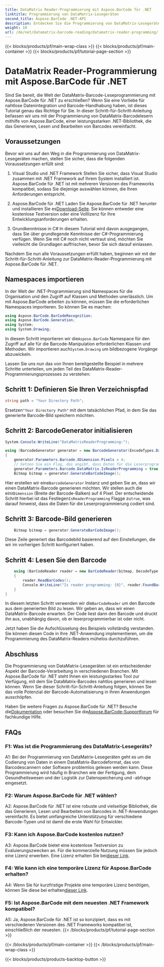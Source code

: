 ```yaml
---
title: DataMatrix Reader-Programmierung mit Aspose.BarCode für .NET
linktitle: Programmierung von DataMatrix-Lesegeräten
second_title: Aspose.BarCode .NET-API
description: Entdecken Sie die Programmierung von DataMatrix-Lesegeräten mit Aspose.BarCode für .NET. Erfahren Sie in diesem umfassenden Leitfaden, wie Sie DataMatrix-Barcodes in Ihren .NET-Anwendungen generieren und lesen.
weight: 10
url: /de/net/datamatrix-barcode-reading/datamatrix-reader-programming/
---
```


{{< blocks/products/pf/main-wrap-class >}}
{{< blocks/products/pf/main-container >}}
{{< blocks/products/pf/tutorial-page-section >}}

# DataMatrix Reader-Programmierung mit Aspose.BarCode für .NET

Sind Sie bereit, die Welt der DataMatrix-Barcode-Leseprogrammierung mit Aspose.BarCode für .NET zu erschließen? Wenn Sie eine Vorliebe für nahtlose Datenintegration und Barcode-Handhabung haben, ist dieses Tutorial genau das Richtige für Sie. In dieser Schritt-für-Schritt-Anleitung befassen wir uns mit der Programmierung von DataMatrix-Barcodelesern mithilfe von Aspose.BarCode, einer leistungsstarken .NET-Bibliothek, die das Generieren, Lesen und Bearbeiten von Barcodes vereinfacht. 

## Voraussetzungen

Bevor wir uns auf den Weg in die Programmierung von DataMatrix-Lesegeräten machen, stellen Sie sicher, dass die folgenden Voraussetzungen erfüllt sind:

1. Visual Studio und .NET Framework
Stellen Sie sicher, dass Visual Studio zusammen mit .NET Framework auf Ihrem System installiert ist. Aspose.BarCode für .NET ist mit mehreren Versionen des Frameworks kompatibel, sodass Sie diejenige auswählen können, die Ihren Anforderungen entspricht.

2. Aspose.BarCode für .NET
 Laden Sie Aspose.BarCode für .NET herunter und installieren Sie es[Download-Seite](https://releases.aspose.com/barcode/net/). Sie können entweder eine kostenlose Testversion oder eine Volllizenz für Ihre Entwicklungsanforderungen erhalten.

3. Grundkenntnisse in C#
In diesem Tutorial wird davon ausgegangen, dass Sie über grundlegende Kenntnisse der C#-Programmierung verfügen. Wenn Sie mit C# noch nicht vertraut sind, möchten Sie vielleicht die Grundlagen auffrischen, bevor Sie sich darauf einlassen.

Nachdem Sie nun alle Voraussetzungen erfüllt haben, beginnen wir mit der Schritt-für-Schritt-Anleitung zur DataMatrix-Reader-Programmierung mit Aspose.BarCode für .NET.

## Namespaces importieren

In der Welt der .NET-Programmierung sind Namespaces für die Organisation und den Zugriff auf Klassen und Methoden unerlässlich. Um mit Aspose.BarCode arbeiten zu können, müssen Sie die erforderlichen Namespaces importieren. So können Sie es machen:

```csharp
using Aspose.BarCode.BarCodeRecognition;
using Aspose.BarCode.Generation;
using System;
using System.Drawing;
```

 In diesem Schritt importieren wir die`Aspose.BarCode` Namespace für den Zugriff auf alle für die Barcode-Manipulation erforderlichen Klassen und Methoden. Wir importieren auch`System.Drawing` um bildbezogene Vorgänge abzuwickeln.

Lassen Sie uns nun das von Ihnen bereitgestellte Beispiel in mehrere Schritte unterteilen, um jeden Teil des DataMatrix-Reader-Programmierungsprozesses zu verstehen:

## Schritt 1: Definieren Sie Ihren Verzeichnispfad

```csharp
string path = "Your Directory Path";
```

 Ersetzen`"Your Directory Path"` mit dem tatsächlichen Pfad, in dem Sie das generierte Barcode-Bild speichern möchten.

## Schritt 2: BarcodeGenerator initialisieren

```csharp
System.Console.WriteLine("DataMatrixReaderProgramming:");

using (BarcodeGenerator generator = new BarcodeGenerator(EncodeTypes.DataMatrix, "Aspose"))
{
    generator.Parameters.Barcode.XDimension.Pixels = 4;
    // Setzen Sie ein Flag, das angibt, dass Daten für die Leserprogrammierung codiert sind
    generator.Parameters.Barcode.DataMatrix.IsReaderProgramming = true;
    Bitmap bitmap = generator.GenerateBarCodeImage();
```

 Hier erstellen wir eine`BarcodeGenerator` Instanz und geben Sie an, dass wir einen DataMatrix-Barcode generieren möchten. Wir stellen auch die ein`XDimension` (Breite der Barcode-Balken) auf 4 Pixel. Der entscheidende Schritt hierbei ist das Festlegen`IsReaderProgramming` Flagge zu`true`, was darauf hinweist, dass die Daten für die Leserprogrammierung codiert sind.

## Schritt 3: Barcode-Bild generieren

```csharp
    Bitmap bitmap = generator.GenerateBarCodeImage();
```

Diese Zeile generiert das Barcodebild basierend auf den Einstellungen, die wir im vorherigen Schritt konfiguriert haben.

## Schritt 4: Lesen Sie den Barcode

```csharp
    using (BarCodeReader reader = new BarCodeReader(bitmap, DecodeType.DataMatrix))
    {
        reader.ReadBarCodes();
        Console.WriteLine("Is reader programming: {0}", reader.FoundBarCodes[0].Extended.DataMatrix.IsReaderProgramming);
    }
}
```

 In diesem letzten Schritt verwenden wir die`BarCodeReader` um den Barcode aus dem generierten Bild zu lesen. Wir geben an, dass wir einen DataMatrix-Barcode erwarten. Der Code liest dann den Barcode und druckt ihn aus, unabhängig davon, ob er leserprogrammierbar ist oder nicht.

Jetzt haben Sie die Aufschlüsselung des Beispiels vollständig verstanden. Sie können diesen Code in Ihre .NET-Anwendung implementieren, um die Programmierung des DataMatrix-Readers mühelos durchzuführen.

## Abschluss

Die Programmierung von DataMatrix-Lesegeräten ist ein entscheidender Aspekt der Barcode-Verarbeitung in verschiedenen Branchen. Mit Aspose.BarCode für .NET steht Ihnen ein leistungsstarkes Tool zur Verfügung, mit dem Sie DataMatrix-Barcodes nahtlos generieren und lesen können. Wenn Sie dieser Schritt-für-Schritt-Anleitung folgen, können Sie das volle Potenzial der Barcode-Automatisierung in Ihren Anwendungen ausschöpfen.

 Haben Sie weitere Fragen zu Aspose.BarCode für .NET? Besuche die[Dokumentation](https://reference.aspose.com/barcode/net/) oder besuchen Sie die[Aspose.BarCode-Supportforum](https://forum.aspose.com/c/barcode/13) für fachkundige Hilfe.

## FAQs

### F1: Was ist die Programmierung des DataMatrix-Lesegeräts?

A1: Bei der Programmierung von DataMatrix-Lesegeräten geht es um die Codierung von Daten in einem DataMatrix-Barcodeformat, das von Barcodescannern oder Software problemlos gelesen werden kann. Diese Programmierung wird häufig in Branchen wie der Fertigung, dem Gesundheitswesen und der Logistik zur Datenspeicherung und -abfrage eingesetzt.

### F2: Warum Aspose.BarCode für .NET wählen?

A2: Aspose.BarCode für .NET ist eine robuste und vielseitige Bibliothek, die das Generieren, Lesen und Bearbeiten von Barcodes in .NET-Anwendungen vereinfacht. Es bietet umfangreiche Unterstützung für verschiedene Barcode-Typen und ist damit die erste Wahl für Entwickler.

### F3: Kann ich Aspose.BarCode kostenlos nutzen?

 A3: Aspose.BarCode bietet eine kostenlose Testversion zu Evaluierungszwecken an. Für die kommerzielle Nutzung müssen Sie jedoch eine Lizenz erwerben. Eine Lizenz erhalten Sie bei[dieser Link](https://purchase.aspose.com/buy).

### F4: Wie kann ich eine temporäre Lizenz für Aspose.BarCode erhalten?

 A4: Wenn Sie für kurzfristige Projekte eine temporäre Lizenz benötigen, können Sie diese bei erhalten[dieser Link](https://purchase.aspose.com/temporary-license/).

### F5: Ist Aspose.BarCode mit dem neuesten .NET Framework kompatibel?

A5: Ja, Aspose.BarCode für .NET ist so konzipiert, dass es mit verschiedenen Versionen des .NET Frameworks kompatibel ist, einschließlich der neuesten.
{{< /blocks/products/pf/tutorial-page-section >}}

{{< /blocks/products/pf/main-container >}}
{{< /blocks/products/pf/main-wrap-class >}}

{{< blocks/products/products-backtop-button >}}
